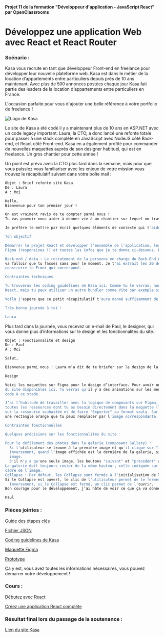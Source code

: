 #### Projet 11 de la formation "Développeur d'application - JavaScript React" par OpenClassrooms

# Développez une application Web avec React et React Router

### Scénario :

Kasa vous recrute en tant que développeur Front-end en freelance pour développer leur nouvelle plateforme web. Kasa est dans le métier de 
la location d’appartements entre particuliers depuis près de 10 ans maintenant. Avec plus de 500 annonces postées chaque jour Kasa fait 
partie des leaders de la location d’appartements entre particuliers en France.

L'occasion parfaite pour vous d'ajouter une belle référence à votre portfolio de freelance !

![Logo de Kasa](https://user.oc-static.com/upload/2022/06/24/16560899769906_FR_811_P8_Banner-Kasa%20%281%29.png)


Le site de Kasa a été codé il y a maintenant plus de 10 ans en ASP.NET avec un code legacy important. Laura, la CTO, a donc lancé une 
refonte totale pour passer à une stack complète en JavaScript avec NodeJS côté Back-end, et React côté Front-end. Kasa en a également 
profité pour commander de nouvelles maquettes auprès de son designer habituel, qui est en freelance. Un gros chantier pour cette année !

Un point est prévu avec la CTO plus tard dans la semaine, mais pour que vous puissiez vous familiariser avec les enjeux de votre mission 
vous trouvez le récapitulatif suivant dans votre boîte mail :


```bash
Objet : Brief refonte site Kasa
De : Laura
À : Moi

Hello,
Bienvenue pour ton premier jour !

On est vraiment ravis de te compter parmi nous !
Tu vas pouvoir nous aider à donner vie à un chantier sur lequel on travaille depuis plusieurs mois.

Je préfère te mettre par écrit quelques éléments de contexte qui t'aideront à te projeter dans ta mission avant notre point de jeudi.

Ton objectif 

Démarrer le projet React et développer l’ensemble de l’application, les composants React, les routes React Router, en suivant les maquettes
Figma (responsives !) et toutes les infos que je te donne ci-dessous. Et ce avec un code de qualité ! 

Back-end / data : Le recrutement de la personne en charge du Back-End n'est pas terminé et va prendre plus de temps que prévu. Du coup, il
va falloir que tu fasses sans pour le moment. Je t'ai extrait les 20 dernières annonces de logements dans ce fichier JSON pour que tu puisses
construire le Front qui correspond.

Contraintes techniques

Tu trouveras les coding guidelines de Kasa ici. Comme tu le verras, nous utilisons habituellement Create React App pour créer les applications
React, mais tu peux utiliser un autre bundler comme Vite par exemple si tu préfères.

Voilà j'espère que ce petit récapitulatif t'aura donné suffisamment de pistes pour aborder sereinement tes premiers jours chez nous.

Très bonne journée à toi !

Laura
```

Plus tard dans la journée, vous recevez un e-mail de Paul, le designer, qui vous donne plus d’informations sur le design et les fonctionnalités 
du site.

```bash
Objet : Fonctionnalité et design
De : Paul
À : Moi

Salut,

Bienvenue parmi nous ! Laura m’a dit de te briefer sur le design de la nouvelle version du site alors voici les infos clés.

Design

Voici les maquettes sur Figma pour le design d’interface. Pour avoir un rendu le plus réaliste possible de l'application, utilise les prototypes
du site disponibles ici. Tu verras qu'il y a des animations sur les menus déroulants mais ce n'est pas indispensable de les intégrer dans ton
code à ce stade.

J’ai l’habitude de travailler avec la logique de composants sur Figma, Sandra m’a dit que ça te faciliterait le travail sur React. Tu trouveras
toutes les ressources dont tu as besoin directement dans la maquette (logo, icônes pour les composants, etc.). Pour cela, il suffit de cliquer
sur la ressource souhaitée et de faire "Exporter" au format voulu. Sur les vignettes des logements, pour les images de couverture, j'ai mis
une rectangle orange que tu peux remplacer par l'image correspondante.

Contraintes fonctionnelles

Quelques précisions sur les fonctionnalités du site :

Pour le défilement des photos dans la galerie (composant Gallery) :
  Si l'utilisateur se trouve à la première image et qu'il clique sur "image précédente", la galerie affiche la dernière image. 
  Inversement, quand l'image affichée est la dernière de la galerie, si l'utilisateur clique sur "image suivante", la galerie affiche la première
  image. 
  S'il n'y a qu'une seule image, les boutons "suivant" et "précédent" ainsi que la numérotation n'apparaissent pas.
La galerie doit toujours rester de la même hauteur, celle indiquée sur la maquette Figma. Les images seront donc coupées et centrées dans le
cadre de l’image.
Collapse : Par défaut, les Collapse sont fermés à l'initialisation de la page. 
Si le Collapse est ouvert, le clic de l'utilisateur permet de le fermer.
  Inversement, si le Collapse est fermé, un clic permet de l'ouvrir.
Bon courage pour le développement, j’ai hâte de voir ce que ça va donner !

Paul
```

### Pièces jointes :

[Guide des étapes clés ](https://course.oc-static.com/projects/D%C3%A9veloppeur+Web/IW_P8+React+Kasa/Guide+d'etapes+cles+-+Creez+une+application+web+de+location+immobiliere+avec+React+1.pdf)

[Fichier JSON](https://s3-eu-west-1.amazonaws.com/course.oc-static.com/projects/Front-End+V2/P9+React+1/logements.json)

[Coding guidelines de Kasa](https://course.oc-static.com/projects/Front-End+V2/P9+React+1/Coding+guidelines+Kasa+FR.pdf)

[Maquette Figma](https://www.figma.com/file/qEno0LwL4ZLkWyeY59kxp1/UI-Design-Kasa-FR?type=design&node-id=0-1&mode=design&t=BeorNz9YLHk4zv3O-0)

[Prototype](https://www.figma.com/proto/qEno0LwL4ZLkWyeY59kxp1/UI-Design-Kasa-FR?type=design&node-id=3-0&scaling=scale-down-width&page-id=0%3A1&starting-point-node-id=3%3A0&show-proto-sidebar=1)


Ça y est, vous avez toutes les informations nécessaires, vous pouvez démarrer votre développement !

### Cours :
[Débutez avec React](https://openclassrooms.com/fr/courses/7008001-debutez-avec-react)

[Créez une application React complète](https://openclassrooms.com/fr/courses/7150606-creez-une-application-react-complete)

### Résultat final lors du passage de la soutenance :
[Lien du site Kasa](https://olafswan.github.io/OC_DAJR_P11/)
